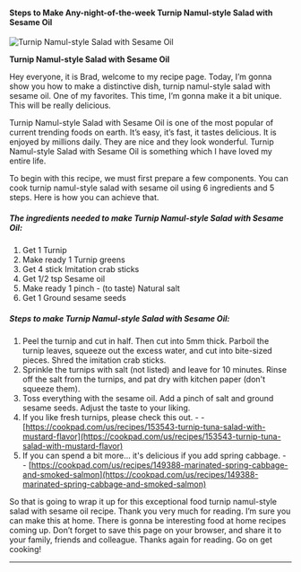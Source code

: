             

#### Steps to Make Any-night-of-the-week Turnip Namul-style Salad with Sesame Oil

![Turnip Namul-style Salad with Sesame Oil](https://img-global.cpcdn.com/recipes/6711921223925760/751x532cq70/turnip-namul-style-salad-with-sesame-oil-recipe-main-photo.jpg)

**Turnip Namul-style Salad with Sesame Oil**

Hey everyone, it is Brad, welcome to my recipe page. Today, I’m gonna show you how to make a distinctive dish, turnip namul-style salad with sesame oil. One of my favorites. This time, I’m gonna make it a bit unique. This will be really delicious.

Turnip Namul-style Salad with Sesame Oil is one of the most popular of current trending foods on earth. It’s easy, it’s fast, it tastes delicious. It is enjoyed by millions daily. They are nice and they look wonderful. Turnip Namul-style Salad with Sesame Oil is something which I have loved my entire life.

To begin with this recipe, we must first prepare a few components. You can cook turnip namul-style salad with sesame oil using 6 ingredients and 5 steps. Here is how you can achieve that.

##### The ingredients needed to make Turnip Namul-style Salad with Sesame Oil:

1.  Get 1 Turnip
2.  Make ready 1 Turnip greens
3.  Get 4 stick Imitation crab sticks
4.  Get 1/2 tsp Sesame oil
5.  Make ready 1 pinch - (to taste) Natural salt
6.  Get 1 Ground sesame seeds

##### Steps to make Turnip Namul-style Salad with Sesame Oil:

1.  Peel the turnip and cut in half. Then cut into 5mm thick. Parboil the turnip leaves, squeeze out the excess water, and cut into bite-sized pieces. Shred the imitation crab sticks.
2.  Sprinkle the turnips with salt (not listed) and leave for 10 minutes. Rinse off the salt from the turnips, and pat dry with kitchen paper (don't squeeze them).
3.  Toss everything with the sesame oil. Add a pinch of salt and ground sesame seeds. Adjust the taste to your liking.
4.  If you like fresh turnips, please check this out. - - [https://cookpad.com/us/recipes/153543-turnip-tuna-salad-with-mustard-flavor](https://cookpad.com/us/recipes/153543-turnip-tuna-salad-with-mustard-flavor)
5.  If you can spend a bit more… it's delicious if you add spring cabbage. - - [https://cookpad.com/us/recipes/149388-marinated-spring-cabbage-and-smoked-salmon](https://cookpad.com/us/recipes/149388-marinated-spring-cabbage-and-smoked-salmon)

So that is going to wrap it up for this exceptional food turnip namul-style salad with sesame oil recipe. Thank you very much for reading. I’m sure you can make this at home. There is gonna be interesting food at home recipes coming up. Don’t forget to save this page on your browser, and share it to your family, friends and colleague. Thanks again for reading. Go on get cooking!

* * *